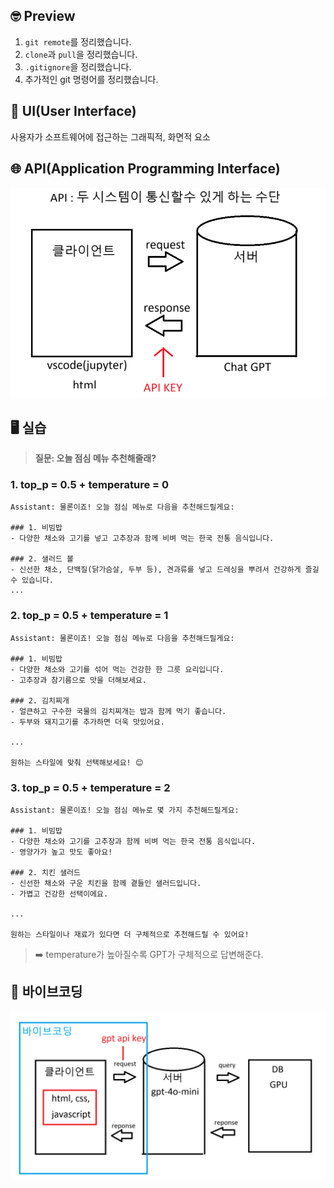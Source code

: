 ## 🤓 Preview
1. `git remote`를 정리했습니다.
2. `clone`과 `pull`을 정리했습니다.
3. `.gitignore`을 정리했습니다.
4. 추가적인 git 명령어를 정리했습니다.

## 💟 UI(User Interface)
사용자가 소프트웨어에 접근하는 그래픽적, 화면적 요소

## 🌐 API(Application Programming Interface)
![API](<image (1).png>)

## 🖥️ 실습
> **질문: 오늘 점심 메뉴 추천해줄래?**

### 1. top_p = 0.5 + temperature = 0
```
Assistant: 물론이죠! 오늘 점심 메뉴로 다음을 추천해드릴게요:

### 1. 비빔밥
- 다양한 채소와 고기를 넣고 고추장과 함께 비벼 먹는 한국 전통 음식입니다.

### 2. 샐러드 볼
- 신선한 채소, 단백질(닭가슴살, 두부 등), 견과류를 넣고 드레싱을 뿌려서 건강하게 즐길 수 있습니다.
...
```

### 2. top_p = 0.5 + temperature = 1
```
Assistant: 물론이죠! 오늘 점심 메뉴로 다음을 추천해드릴게요:

### 1. 비빔밥
- 다양한 채소와 고기를 섞어 먹는 건강한 한 그릇 요리입니다.
- 고추장과 참기름으로 맛을 더해보세요.

### 2. 김치찌개
- 얼큰하고 구수한 국물의 김치찌개는 밥과 함께 먹기 좋습니다.
- 두부와 돼지고기를 추가하면 더욱 맛있어요.

...

원하는 스타일에 맞춰 선택해보세요! 😊
```

### 3. top_p = 0.5 + temperature = 2
```
Assistant: 물론이죠! 오늘 점심 메뉴로 몇 가지 추천해드릴게요:

### 1. 비빔밥
- 다양한 채소와 고기를 고추장과 함께 비벼 먹는 한국 전통 음식입니다.
- 영양가가 높고 맛도 좋아요!

### 2. 치킨 샐러드
- 신선한 채소와 구운 치킨을 함께 곁들인 샐러드입니다.
- 가볍고 건강한 선택이에요.

...

원하는 스타일이나 재료가 있다면 더 구체적으로 추천해드릴 수 있어요!
```
> ➡️ temperature가 높아질수록 GPT가 구체적으로 답변해준다. 

## 🦉 바이브코딩
![바이브 코딩](<image (2).png>)